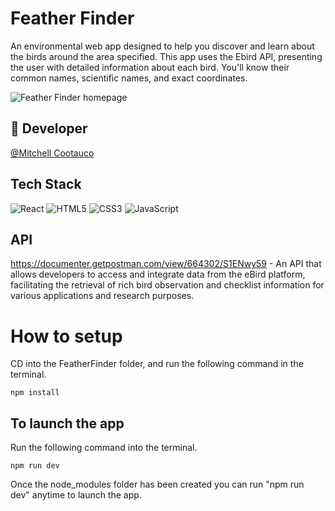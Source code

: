 # Feather Finder
An environmental web app designed to help you discover and learn about the birds around the area specified. This app uses the Ebird API, presenting the user with detailed information about each bird. You'll know their common names, scientific names, and exact coordinates.

![Feather Finder homepage](https://github.com/Mcootauc/Feather-Finder/assets/73667103/41817d4b-5307-45e4-bf67-c61b25d14122)

## 🔗 Developer
[@Mitchell Cootauco](https://github.com/Mcootauc)

## Tech Stack
![React](https://img.shields.io/badge/-React-61DAFB?style=for-the-badge&logo=react&logoColor=white)
![HTML5](https://img.shields.io/badge/-HTML5-E34F26?style=for-the-badge&logo=html5&logoColor=white)
![CSS3](https://img.shields.io/badge/-CSS3-1572B6?style=for-the-badge&logo=css3&logoColor=white)
![JavaScript](https://img.shields.io/badge/-JavaScript-F7DF1E?style=for-the-badge&logo=javascript&logoColor=black)

## API
https://documenter.getpostman.com/view/664302/S1ENwy59 - An API that allows developers to access and integrate data from the eBird platform, facilitating the retrieval of rich bird observation and checklist information for various applications and research purposes.

# How to setup

CD into the FeatherFinder folder, and run the following command in the terminal.

`npm install`

## To launch the app

Run the following command into the terminal.

`npm run dev`

Once the node_modules folder has been created you can run "npm run dev" anytime to launch the app.
